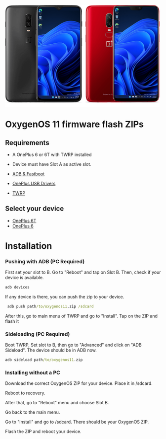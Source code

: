 <img align="top" src="https://github.com/WoA-OnePlus-6-Series/WoA-on-OnePlus6-Series/blob/main/OP6xT.png" width="500" alt="Windows 11 running on fajita/enchilada">

# OxygenOS 11 firmware flash ZIPs

## Requirements
- A OnePlus 6 or 6T with TWRP installed

- Device must have Slot A as active slot.

- [ADB & Fastboot](https://developer.android.com/studio/releases/platform-tools)

- [OnePlus USB Drivers](https://drive.google.com/file/d/1L7EZGx5mgeQYXO19Vsp9FWu9GXhF45Qs/view)
  
- [TWRP](https://github.com/WoA-OnePlus-6-Series/WoA-on-OnePlus6-Series/releases/tag/Stock-TWRP)

## Select your device
- [OnePlus 6T](https://oxygenos.oneplus.net/OnePlus6TOxygen_34.J.62_OTA_0620_all_2111252336_f6eda340d7af4e3e.zip)
- [OnePlus 6](https://oxygenos.oneplus.net/OnePlus6Oxygen_22.J.62_OTA_0620_all_2111252336_287bcb1636d743d3.zip)

# Installation

### Pushing with ADB (PC Required)
First set your slot to B. Go to "Reboot" and tap on Slot B.
Then, check if your device is available.
```cmd
adb devices
```
If any device is there, you can push the zip to your device.
```cmd
 adb push path/to/oxygenos11.zip /sdcard
```
After this, go to main menu of TWRP and go to "Install". Tap on the ZIP and flash it

### Sideloading (PC Required)
Boot TWRP, Set slot to B, then go to "Advanced" and click on "ADB Sideload". The device should be in ADB now.
```cmd
adb sideload path/to/oxygenos11.zip
```

### Installing without a PC
Download the correct OxygenOS ZIP for your device. Place it in /sdcard.

Reboot to recovery.

After that, go to "Reboot" menu and choose Slot B.

Go back to the main menu.

Go to "Install" and go to /sdcard. There should be your OxygenOS ZIP.

Flash the ZIP and reboot your device.


